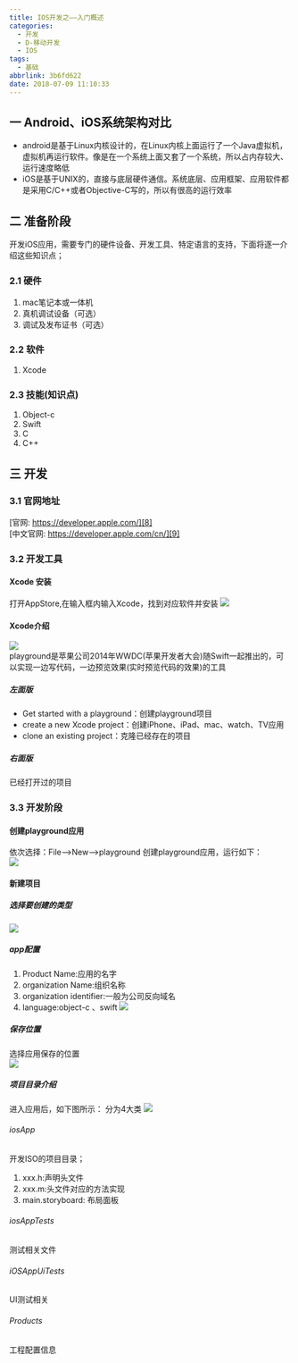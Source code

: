 ```yaml
---
title: IOS开发之——入门概述
categories:
  - 开发
  - D-移动开发
  - IOS
tags:
  - 基础
abbrlink: 3b6fd622
date: 2018-07-09 11:10:33
---
```

## 一 Android、iOS系统架构对比
- android是基于Linux内核设计的，在Linux内核上面运行了一个Java虚拟机，虚拟机再运行软件。像是在一个系统上面又套了一个系统，所以占内存较大、运行速度略低
- iOS是基于UNIX的，直接与底层硬件通信。系统底层、应用框架、应用软件都是采用C/C++或者Objective-C写的，所以有很高的运行效率

<!--more-->


## 二 准备阶段
开发iOS应用，需要专门的硬件设备、开发工具、特定语言的支持，下面将逐一介绍这些知识点；

### 2.1 硬件
1. mac笔记本或一体机
2. 真机调试设备（可选）
3. 调试及发布证书（可选）

### 2.2  软件
1. Xcode

### 2.3  技能(知识点)
1. Object-c
2. Swift
3. C
4. C++

##  三 开发
###  3.1 官网地址
[官网: https://developer.apple.com/][8]   
[中文官网: https://developer.apple.com/cn/][9]

### 3.2 开发工具
#### Xcode 安装
打开AppStore,在输入框内输入Xcode，找到对应软件并安装
![][1]

#### Xcode介绍
![][2]  
playground是苹果公司2014年WWDC(苹果开发者大会)随Swift一起推出的，可以实现一边写代码，一边预览效果(实时预览代码的效果)的工具

##### 左面版

* Get started with a playground：创建playground项目
* create a new Xcode project：创建iPhone、iPad、mac、watch、TV应用
* clone an existing project：克隆已经存在的项目

##### 右面版
已经打开过的项目

### 3.3 开发阶段

#### 创建playground应用
依次选择：File——>New——>playground 创建playground应用，运行如下：  
![][3]  

#### 新建项目
##### 选择要创建的类型
![][4]  

##### app配置
1. Product Name:应用的名字
2. organization Name:组织名称
3. organization identifier:一般为公司反向域名
4. language:object-c 、swift
![][5]

##### 保存位置
选择应用保存的位置  
![][6] 

##### 项目目录介绍
进入应用后，如下图所示： 分为4大类 
![][7]

###### iosApp
开发ISO的项目目录；  

1. xxx.h:声明头文件
2. xxx.m:头文件对应的方法实现
3. main.storyboard: 布局面板

###### iosAppTests
测试相关文件
###### iOSAppUiTests
UI测试相关
###### Products
工程配置信息



[1]: https://raw.githubusercontent.com/PGzxc/CDN/master/blog-image/ios-xcode-search.png
[2]: https://raw.githubusercontent.com/PGzxc/CDN/master/blog-image/ios-xcode-main.png
[3]: https://raw.githubusercontent.com/PGzxc/CDN/master/blog-image/ios-playground-create.png
[4]: https://raw.githubusercontent.com/PGzxc/CDN/master/blog-image/ios-single-view.png
[5]: https://raw.githubusercontent.com/PGzxc/CDN/master/blog-image/icon-project-config.png
[6]: https://raw.githubusercontent.com/PGzxc/CDN/master/blog-image/ios-app-create-position.png
[7]: https://raw.githubusercontent.com/PGzxc/CDN/master/blog-image/ios-project-iosapp.png

[8]: https://developer.apple.com/
[9]: https://developer.apple.com/cn/